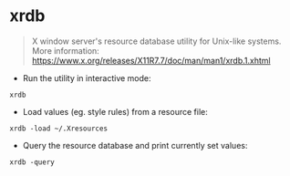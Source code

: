 # xrdb

> X window server's resource database utility for Unix-like systems.
> More information: https://www.x.org/releases/X11R7.7/doc/man/man1/xrdb.1.xhtml

- Run the utility in interactive mode:

 `xrdb`

- Load values (eg. style rules) from a resource file:

 `xrdb -load ~/.Xresources`

- Query the resource database and print currently set values:

 `xrdb -query`
